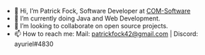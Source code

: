 - 👋 Hi, I’m Patrick Fock, Software Developer at [COM-Software](https://github.com/COM-Software)
- 👀 I’m currently doing Java and Web Development.
- 💞️ I’m looking to collaborate on open source projects.
- 📫 How to reach me: Mail: patrickfock42@gmail.com | Discord: ayuriel#4830

<!---
Ariaste/Ariaste is a ✨ special ✨ repository because its `README.md` (this file) appears on your GitHub profile.
You can click the Preview link to take a look at your changes.
--->
